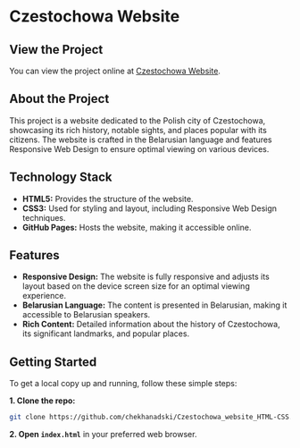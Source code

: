 # Czestochowa Website

## View the Project
You can view the project online at [Czestochowa Website](https://chekhanadski.github.io/Czestochowa_website_HTML-CSS/index.html).


## About the Project

This project is a website dedicated to the Polish city of Czestochowa, showcasing its rich history, notable sights, and places popular with its citizens. The website is crafted in the Belarusian language and features Responsive Web Design to ensure optimal viewing on various devices.

## Technology Stack

- **HTML5:** Provides the structure of the website.
- **CSS3:** Used for styling and layout, including Responsive Web Design techniques.
- **GitHub Pages:** Hosts the website, making it accessible online.

## Features
- **Responsive Design:** The website is fully responsive and adjusts its layout based on the device screen size for an optimal viewing experience.
- **Belarusian Language:** The content is presented in Belarusian, making it accessible to Belarusian speakers.
- **Rich Content:** Detailed information about the history of Czestochowa, its significant landmarks, and popular places.

## Getting Started

To get a local copy up and running, follow these simple steps:

**1. Clone the repo:**

```sh
git clone https://github.com/chekhanadski/Czestochowa_website_HTML-CSS.git
```

**2. Open `index.html`** in your preferred web browser.
